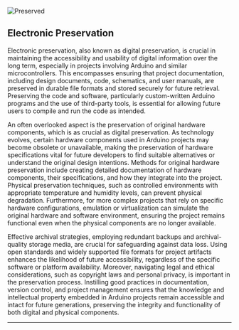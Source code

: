 ![Preserved](https://github.com/sourceduty/Electronic_Preservation/assets/123030236/803c002a-78df-44d7-8b87-81e0525e03a5)

## Electronic Preservation

Electronic preservation, also known as digital preservation, is crucial in maintaining the accessibility and usability of digital information over the long term, especially in projects involving Arduino and similar microcontrollers. This encompasses ensuring that project documentation, including design documents, code, schematics, and user manuals, are preserved in durable file formats and stored securely for future retrieval. Preserving the code and software, particularly custom-written Arduino programs and the use of third-party tools, is essential for allowing future users to compile and run the code as intended.

An often overlooked aspect is the preservation of original hardware components, which is as crucial as digital preservation. As technology evolves, certain hardware components used in Arduino projects may become obsolete or unavailable, making the preservation of hardware specifications vital for future developers to find suitable alternatives or understand the original design intentions. Methods for original hardware preservation include creating detailed documentation of hardware components, their specifications, and how they integrate into the project. Physical preservation techniques, such as controlled environments with appropriate temperature and humidity levels, can prevent physical degradation. Furthermore, for more complex projects that rely on specific hardware configurations, emulation or virtualization can simulate the original hardware and software environment, ensuring the project remains functional even when the physical components are no longer available.

Effective archival strategies, employing redundant backups and archival-quality storage media, are crucial for safeguarding against data loss. Using open standards and widely supported file formats for project artifacts enhances the likelihood of future accessibility, regardless of the specific software or platform availability. Moreover, navigating legal and ethical considerations, such as copyright laws and personal privacy, is important in the preservation process. Instilling good practices in documentation, version control, and project management ensures that the knowledge and intellectual property embedded in Arduino projects remain accessible and intact for future generations, preserving the integrity and functionality of both digital and physical components.

***
